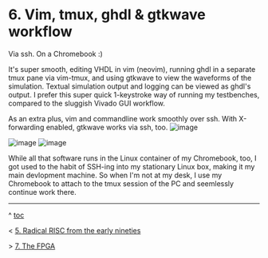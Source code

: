 # 6. Vim, tmux, ghdl & gtkwave workflow

Via ssh. On a Chromebook :)

It's super smooth, editing VHDL in vim (neovim), running ghdl in a separate tmux pane via vim-tmux, and using gtkwave to view the waveforms of the simulation. Textual simulation output and logging can be viewed as ghdl's output. I prefer this super quick 1-keystroke way of running my testbenches, compared to the sluggish Vivado GUI workflow. 

As an extra plus, vim and commandline work smoothly over ssh. With X-forwarding enabled, gtkwave works via ssh, too.
![image](https://user-images.githubusercontent.com/30892199/103270890-4debab80-49b9-11eb-8c8a-1308093d7b4c.png)

![image](https://user-images.githubusercontent.com/30892199/103263325-d2353300-49a7-11eb-8fa0-b168ecc6ae0d.png)
![image](https://user-images.githubusercontent.com/30892199/103263490-55568900-49a8-11eb-9b65-84b423a1a7b3.png)

While all that software runs in the Linux container of my Chromebook, too, I got used to the habit of SSH-ing into my stationary Linux box, making it my main devlopment machine. So when I'm not at my desk, I use my Chromebook to attach to the tmux session of the PC and seemlessly continue work there.

---
^ [toc](https://github.com/renerocksai/rrisc/blob/main/_main.md)        

< [5. Radical RISC from the early nineties](https://github.com/renerocksai/rrisc/blob/main/_nineties.md)

\> [7. The FPGA](https://github.com/renerocksai/rrisc/blob/main/_fpga.md)

